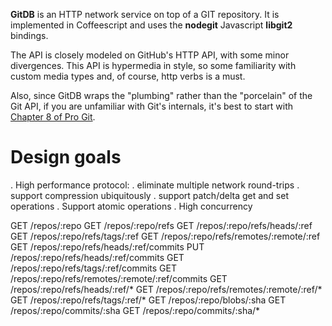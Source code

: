 **GitDB** is an HTTP network service on top of a GIT repository. It is implemented in Coffeescript and uses the **nodegit** Javascript **libgit2** bindings. 

The API is closely modeled on GitHub's HTTP API, with some minor divergences. This API is hypermedia in style, so some familiarity with custom media types and, of course, http verbs is a must.

Also, since GitDB wraps the "plumbing" rather than the "porcelain" of the Git API, if you are unfamiliar with Git's internals, it's best to start with [Chapter 8 of Pro Git]().

# Design goals

. High performance protocol:
  . eliminate multiple network round-trips
  . support compression ubiquitously
  . support patch/delta get and set operations
. Support atomic operations
. High concurrency


GET /repos/:repo
GET /repos/:repo/refs
GET /repos/:repo/refs/heads/:ref
GET /repos/:repo/refs/tags/:ref
GET /repos/:repo/refs/remotes/:remote/:ref
GET /repos/:repo/refs/heads/:ref/commits
PUT /repos/:repo/refs/heads/:ref/commits
GET /repos/:repo/refs/tags/:ref/commits
GET /repos/:repo/refs/remotes/:remote/:ref/commits
GET /repos/:repo/refs/heads/:ref/*
GET /repos/:repo/refs/remotes/:remote/:ref/*
GET /repos/:repo/refs/tags/:ref/*
GET /repos/:repo/blobs/:sha
GET /repos/:repo/commits/:sha
GET /repos/:repo/commits/:sha/*
